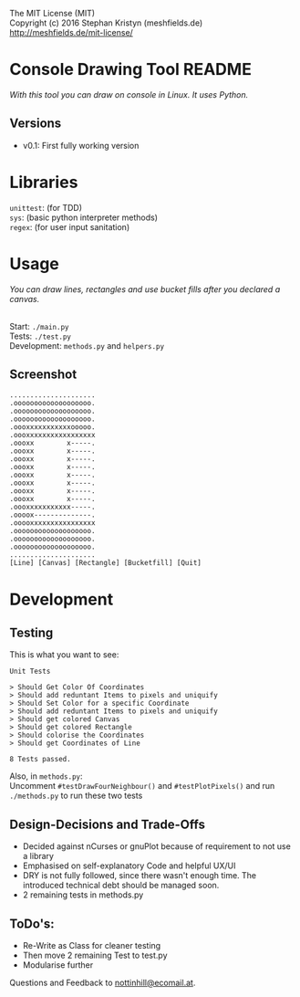The MIT License (MIT) <br>
Copyright (c) 2016 Stephan Kristyn (meshfields.de) <br>
http://meshfields.de/mit-license/ <br>

# Console Drawing Tool README

*With this tool you can draw on console in Linux. It uses Python.*

## Versions

- v0.1: First fully working version

# Libraries

`unittest`: (for TDD) <br>
`sys`: (basic python interpreter methods)<br>
`regex`: (for user input sanitation)<br>

# Usage

*You can draw lines, rectangles and use bucket fills after you declared a canvas.*<br><br>

Start: `./main.py` <br>
Tests: `./test.py` <br>
Development: `methods.py` and `helpers.py` <br>


## Screenshot

    .....................
    .ooooooooooooooooooo.
    .ooooooooooooooooooo.
    .ooooooooooooooooooo.
    .oooxxxxxxxxxxxooooo.
    .oooxxxxxxxxxxxxxxxxx
    .oooxx        x-----.
    .oooxx        x-----.
    .oooxx        x-----.
    .oooxx        x-----.
    .oooxx        x-----.
    .oooxx        x-----.
    .oooxx        x-----.
    .oooxx        x-----.
    .oooxxxxxxxxxxx-----.
    .oooox--------------.
    .ooooxxxxxxxxxxxxxxxx
    .ooooooooooooooooooo.
    .ooooooooooooooooooo.
    .ooooooooooooooooooo.
    .....................
    [Line] [Canvas] [Rectangle] [Bucketfill] [Quit]


# Development

## Testing

This is what you want to see: <br>

    Unit Tests

    > Should Get Color Of Coordinates
    > Should add reduntant Items to pixels and uniquify
    > Should Set Color for a specific Coordinate
    > Should add reduntant Items to pixels and uniquify
    > Should get colored Canvas
    > Should get colored Rectangle
    > Should colorise the Coordinates
    > Should get Coordinates of Line

    8 Tests passed.

Also, in `methods.py`:<br>
Uncomment `#testDrawFourNeighbour()` and `#testPlotPixels()` and run `./methods.py` to run these two tests


## Design-Decisions and Trade-Offs

- Decided against nCurses or gnuPlot because of requirement to not use a library
- Emphasised on self-explanatory Code and helpful UX/UI
- DRY is not fully followed, since there wasn't enough time. The introduced technical debt should be managed soon.
- 2 remaining tests in methods.py

## ToDo's: 

- Re-Write as Class for cleaner testing
- Then move 2 remaining Test to test.py
- Modularise further

Questions and Feedback to nottinhill@ecomail.at.